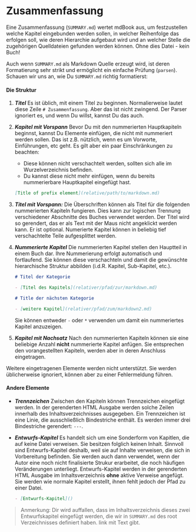 # Zusammenfassung

Eine Zusammenfassung (`SUMMARY.md`) wertet mdBook aus, um
festzustellen welche Kapitel eingebunden werden sollen, in welcher
Reihenfolge das erfolgen soll, wie deren Hierarchie aufgebaut wird und
an welcher Stelle die zugehörigen Quelldateien gefunden werden können.
Ohne dies Datei - kein Buch!

Auch wenn `SUMMARY.md` als Markdown Quelle erzeugt wird, ist deren Formatierung sehr strikt und ermöglicht ein einfache Prüfung (`parsen`).
Schauen wir uns an, wie Du `SUMMARY.md` richtig formatierst:

#### Die Struktur

1. ***Titel*** Es ist üblich, mit einem Titel zu beginnen. Normalierweise lautet diese Zeile <code
   class="language-markdown"># Zusammenfassung</code>. Aber das ist nicht zwingend. Der Parser ignoriert es, und wenn Du willst, kannst Du das auch.

2. ***Kapitel mit Vorspann*** Bevor Du mit den nummerierten Hauptkapiteln beginnst, kannst
   Du Elemente einfügen, die nicht mit nummeriert werden sollen. Das
   ist z.B. nützlich, wenn es um Vorworte, Einführungen, etc geht. Es gilt aber ein paar Einschränkungen zu beachten:

	* Diese können nicht verschachtelt werden, sollten sich alle im Wurzelverzeichnis befinden.
	* Du kannst diese nicht mehr einfügen, wenn du bereits nummerierbare Hauptkapitel eingefügt hast.

   ```markdown
   [Title of prefix element](relative/path/to/markdown.md)
   ```

3. ***Titel mit Vorspann:*** Die Überschriften können als Titel für die
   folgenden nummerierten Kapiteln fungieren. Dies kann zur logischen
   Trennung verschiedener Abschnitte des Buches verwendet werden. Der
   Titel wird so gerendert, das er als Text mit der Maus nicht
   angeklickt werden kann. Er ist optional. Numerierte Kapitel können
   in beliebig tief verschachtelte Teile aufgesplittet werden.

4. ***Nummerierte Kapitel*** Die nummerierten Kapitel stellen den
   Hauptteil in einem Buch dar. Ihre Nummerierung erfolgt automatisch
   und fortlaufend. Sie können diese verschachteln und damit die
   gewünschte hierarchische Struktur abbilden (i.d.R. Kapitel, Sub-Kapitel, etc.).

   ```markdown
   # Titel der Kategorie

   - [Titel des Kapitels](relativer/pfad/zur/markdown.md)

   # Title der nächsten Kategorie

   - [weitere Kapitel](relativer/pfad/zum/markdown2.md)
   ```

   Sie können entweder `-` oder `*` verwenden um damit ein nummeriertes Kapitel anzuzeigen.

5. ***Kapitel mit Nachsatz*** Nach den nummerierten Kapiteln können sie eine
   beliebige Anzahl **nicht** nummerierte Kapitel anfügen. Sie
   entsprechen den vorangestellten Kapiteln, werden aber in deren
   Anschluss eingetragen.

Weitere eingetragenen Elemente werden nicht unterstützt. Sie werden
üblicherweise ignoriert, können aber zu einer Fehlermeldung führen.

#### Andere Elemente

- ***Trennzeichen*** Zwischen den Kapiteln können Trennzeichen
  eingefügt werden. In der gerenderten HTML Ausgabe werden solche
  Zeilen innerhalb des Inhaltsverzeichnisses ausgegeben. Ein
  Trennzeichen ist eine Linie, die ausschließlich Bindestriche
  enthält. Es werden immer drei Bindestriche gerendert: `---`.

- ***Entwurfs-Kapitel*** Es handelt sich um eine Sonderform von
  Kapitlen, die auf keine Datei verweisen.  Sie besitzen folglich
  keinen Inhalt. Sinnvoll sind Entwurfs-Kapitel deshalb, weil sie auf
  Inhalte verweisen, die sich in Vorbereitung befinden. Sie werden
  auch dann verwendet, wenn der Autor eine noch nicht finalisierte
  Strukur erarbeitet, die noch häufigen Veränderungen
  unterliegt. Entwurfs-Kapitel werden in der gerenderten HTML Ausgabe
  im Inhaltsverzeichnis **ohne** aktive Verweise angefügt. Sie werden
  wie normale Kapitel erstellt, ihnen fehlt jedoch der Pfad zu einer
  Datei.

  ```markdown
  - [Entwurfs-Kapitel]()
  ```

> Anmerkung: Dir wird auffallen, dass im Inhaltsverzeichnis dieses
  zwei Entwurfskapitel eingefügt werden, die wir in `SUMMARY.md` des
  root Verzeichnisses definiert haben.  link mit Text gibt.
